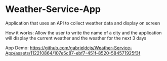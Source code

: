 # Weather-Service-App
Application that uses an API to collect weather data and display on screen

How it works: Allow the user to write the name of a city and the application will display the current weather and the weather for the next 3 days

App Demo: 
https://github.com/gabrieldcjs/Weather-Service-App/assets/112210864/107e5c87-ebf7-451f-8520-584571925f3f



